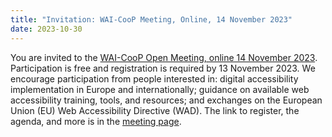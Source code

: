 ```yaml
---
title: "Invitation: WAI-CooP Meeting, Online, 14 November 2023"
date: 2023-10-30
---
```


<p>You are invited to the <a href="https://www.edf-feph.org/events-slug/wai-coop-open-meeting-14-november-2023">WAI-CooP Open Meeting, online 14 November 2023</a>. Participation is free and registration is required by 13 November 2023. We encourage participation from people interested in: digital accessibility implementation in Europe and internationally; guidance on available web accessibility training, tools, and resources; and exchanges on the European Union (EU) Web Accessibility Directive (WAD). The link to register, the agenda, and more is in the 
 <a href="https://www.edf-feph.org/events-slug/wai-coop-open-meeting-14-november-2023">meeting page</a>.</p>
